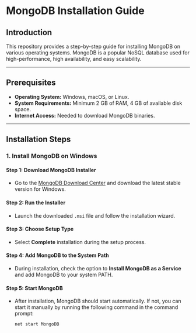 # MongoDB Installation Guide

## Introduction
This repository provides a step-by-step guide for installing MongoDB on various operating systems. MongoDB is a popular NoSQL database used for high-performance, high availability, and easy scalability.

---

## Prerequisites

- **Operating System:** Windows, macOS, or Linux.
- **System Requirements:** Minimum 2 GB of RAM, 4 GB of available disk space.
- **Internet Access:** Needed to download MongoDB binaries.

---

## Installation Steps

### 1. **Install MongoDB on Windows**

#### Step 1: Download MongoDB Installer
- Go to the [MongoDB Download Center](https://www.mongodb.com/try/download/community) and download the latest stable version for Windows.

#### Step 2: Run the Installer
- Launch the downloaded `.msi` file and follow the installation wizard.

#### Step 3: Choose Setup Type
- Select **Complete** installation during the setup process.

#### Step 4: Add MongoDB to the System Path
- During installation, check the option to **Install MongoDB as a Service** and add MongoDB to your system PATH.

#### Step 5: Start MongoDB
- After installation, MongoDB should start automatically. If not, you can start it manually by running the following command in the command prompt:
  ```bash
  net start MongoDB
